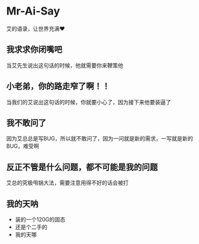# Mr-Ai-Say
艾的语录，让世界充满❤️

## 我求求你闭嘴吧
 当艾先生说出这句话的时候，他就需要你来鞭策他

## 小老弟，你的路走窄了啊！！
 当我们的艾说出这句话的时候，你就要小心了，因为接下来他要装逼了

## 我不敢问了
 因为艾总总是写BUG，所以就不敢问了，因为一问就是新的需求，一写就是新的BUG，难受啊

 ## 反正不管是什么问题，都不可能是我的问题
 艾总的究极甩锅大法，需要注意用得不好的话会被打

## 我的天呐

- 装的一个120G的固态
- 还是个二手的
- 我的天哪
